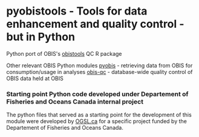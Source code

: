 # pyobistools - Tools for data enhancement and quality control - but in Python
Python port of OBIS's [obistools](https://github.com/iobis/obistools) QC R package

Other relevant OBIS Python modules
[pyobis](https://github.com/iobis/pyobis) - retrieving data from OBIS for consumption/usage in analyses
[obis-qc](https://github.com/iobis/obis-qc) - database-wide quality control of OBIS data held at OBIS

### Starting point Python code developed under Departement of Fisheries and Oceans Canada internal project

The python files that served as a starting point for the development of this module were developed by [OGSL.ca](OGSL) for a specific project funded by the Departement of Fisheries and Oceans Canada.
